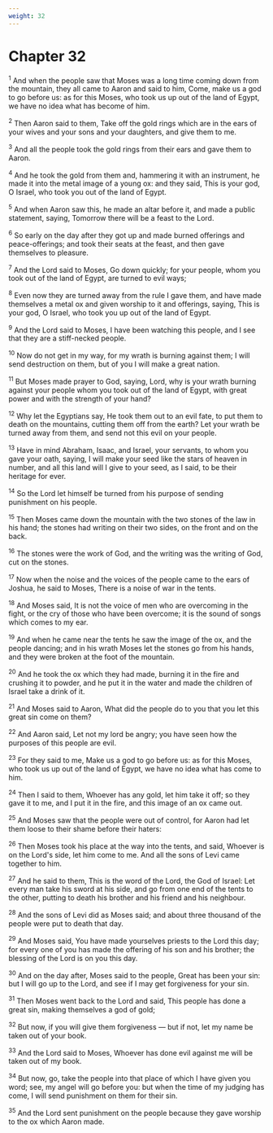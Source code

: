 ```yaml
---
weight: 32
---
```


# Chapter 32

<sup>1</sup> And when the people saw that Moses was a long time coming down from the mountain, they all came to Aaron and said to him, Come, make us a god to go before us: as for this Moses, who took us up out of the land of Egypt, we have no idea what has become of him. 

<sup>2</sup> Then Aaron said to them, Take off the gold rings which are in the ears of your wives and your sons and your daughters, and give them to me. 

<sup>3</sup> And all the people took the gold rings from their ears and gave them to Aaron. 

<sup>4</sup> And he took the gold from them and, hammering it with an instrument, he made it into the metal image of a young ox: and they said, This is your god, O Israel, who took you out of the land of Egypt. 

<sup>5</sup> And when Aaron saw this, he made an altar before it, and made a public statement, saying, Tomorrow there will be a feast to the Lord. 

<sup>6</sup> So early on the day after they got up and made burned offerings and peace-offerings; and took their seats at the feast, and then gave themselves to pleasure. 

<sup>7</sup> And the Lord said to Moses, Go down quickly; for your people, whom you took out of the land of Egypt, are turned to evil ways; 

<sup>8</sup> Even now they are turned away from the rule I gave them, and have made themselves a metal ox and given worship to it and offerings, saying, This is your god, O Israel, who took you up out of the land of Egypt. 

<sup>9</sup> And the Lord said to Moses, I have been watching this people, and I see that they are a stiff-necked people. 

<sup>10</sup> Now do not get in my way, for my wrath is burning against them; I will send destruction on them, but of you I will make a great nation. 

<sup>11</sup> But Moses made prayer to God, saying, Lord, why is your wrath burning against your people whom you took out of the land of Egypt, with great power and with the strength of your hand? 

<sup>12</sup> Why let the Egyptians say, He took them out to an evil fate, to put them to death on the mountains, cutting them off from the earth? Let your wrath be turned away from them, and send not this evil on your people. 

<sup>13</sup> Have in mind Abraham, Isaac, and Israel, your servants, to whom you gave your oath, saying, I will make your seed like the stars of heaven in number, and all this land will I give to your seed, as I said, to be their heritage for ever. 

<sup>14</sup> So the Lord let himself be turned from his purpose of sending punishment on his people. 

<sup>15</sup> Then Moses came down the mountain with the two stones of the law in his hand; the stones had writing on their two sides, on the front and on the back. 

<sup>16</sup> The stones were the work of God, and the writing was the writing of God, cut on the stones. 

<sup>17</sup> Now when the noise and the voices of the people came to the ears of Joshua, he said to Moses, There is a noise of war in the tents. 

<sup>18</sup> And Moses said, It is not the voice of men who are overcoming in the fight, or the cry of those who have been overcome; it is the sound of songs which comes to my ear. 

<sup>19</sup> And when he came near the tents he saw the image of the ox, and the people dancing; and in his wrath Moses let the stones go from his hands, and they were broken at the foot of the mountain. 

<sup>20</sup> And he took the ox which they had made, burning it in the fire and crushing it to powder, and he put it in the water and made the children of Israel take a drink of it. 

<sup>21</sup> And Moses said to Aaron, What did the people do to you that you let this great sin come on them? 

<sup>22</sup> And Aaron said, Let not my lord be angry; you have seen how the purposes of this people are evil. 

<sup>23</sup> For they said to me, Make us a god to go before us: as for this Moses, who took us up out of the land of Egypt, we have no idea what has come to him. 

<sup>24</sup> Then I said to them, Whoever has any gold, let him take it off; so they gave it to me, and I put it in the fire, and this image of an ox came out. 

<sup>25</sup> And Moses saw that the people were out of control, for Aaron had let them loose to their shame before their haters: 

<sup>26</sup> Then Moses took his place at the way into the tents, and said, Whoever is on the Lord's side, let him come to me. And all the sons of Levi came together to him. 

<sup>27</sup> And he said to them, This is the word of the Lord, the God of Israel: Let every man take his sword at his side, and go from one end of the tents to the other, putting to death his brother and his friend and his neighbour. 

<sup>28</sup> And the sons of Levi did as Moses said; and about three thousand of the people were put to death that day. 

<sup>29</sup> And Moses said, You have made yourselves priests to the Lord this day; for every one of you has made the offering of his son and his brother; the blessing of the Lord is on you this day. 

<sup>30</sup> And on the day after, Moses said to the people, Great has been your sin: but I will go up to the Lord, and see if I may get forgiveness for your sin. 

<sup>31</sup> Then Moses went back to the Lord and said, This people has done a great sin, making themselves a god of gold; 

<sup>32</sup> But now, if you will give them forgiveness — but if not, let my name be taken out of your book. 

<sup>33</sup> And the Lord said to Moses, Whoever has done evil against me will be taken out of my book. 

<sup>34</sup> But now, go, take the people into that place of which I have given you word; see, my angel will go before you: but when the time of my judging has come, I will send punishment on them for their sin. 

<sup>35</sup> And the Lord sent punishment on the people because they gave worship to the ox which Aaron made. 


